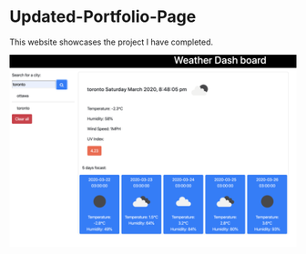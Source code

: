 # Updated-Portfolio-Page

This website showcases the project I have completed.

<img width="960" alt="Screenshot2020-01-3013 37 46" 
src="https://github.com/solomon-eke/Weather-Dashboard/blob/master/screenshot/Screen%20Shot%202020-03-21%20at%208.50.43%20PM.png" 
style="max-width:100%;">
